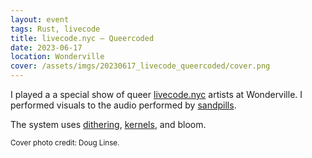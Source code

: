 ```yaml
---
layout: event
tags: Rust, livecode
title: livecode.nyc – Queercoded
date: 2023-06-17
location: Wonderville
cover: /assets/imgs/20230617_livecode_queercoded/cover.png
---
```


I played a
a special show of queer [livecode.nyc](livecode.nyc) artists at Wonderville.
I performed visuals to the audio performed by [sandpills](http://violand.xyz).

The system uses [dithering](/systems/dither), [kernels](/systems/kernels), and bloom.

<small>Cover photo credit: Doug Linse.</small>